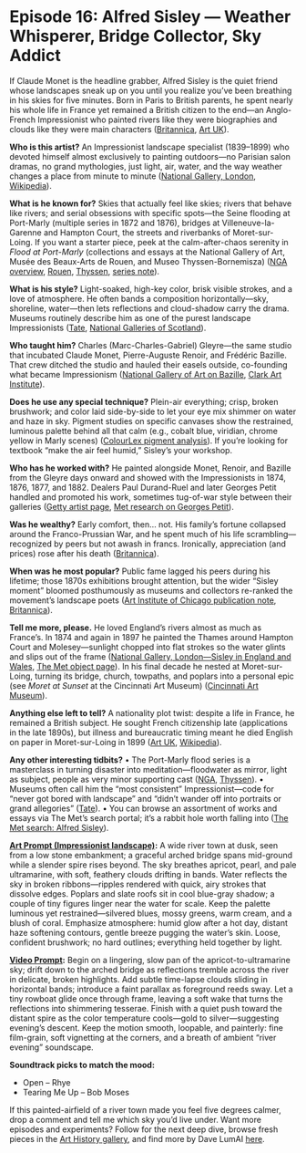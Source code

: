 # Episode 16: Alfred Sisley — Weather Whisperer, Bridge Collector, Sky Addict

If Claude Monet is the headline grabber, Alfred Sisley is the quiet friend whose landscapes sneak up on you until you realize you’ve been breathing in his skies for five minutes. Born in Paris to British parents, he spent nearly his whole life in France yet remained a British citizen to the end—an Anglo-French Impressionist who painted rivers like they were biographies and clouds like they were main characters ([Britannica](https://www.britannica.com/biography/Alfred-Sisley), [Art UK](https://artuk.org/discover/artists/sisley-alfred-18391899)).

**Who is this artist?**
An Impressionist landscape specialist (1839–1899) who devoted himself almost exclusively to painting outdoors—no Parisian salon dramas, no grand mythologies, just light, air, water, and the way weather changes a place from minute to minute ([National Gallery, London](https://www.nationalgallery.org.uk/artists/alfred-sisley), [Wikipedia](https://en.wikipedia.org/wiki/Alfred_Sisley)).

**What is he known for?**
Skies that actually feel like skies; rivers that behave like rivers; and serial obsessions with specific spots—the Seine flooding at Port-Marly (multiple series in 1872 and 1876), bridges at Villeneuve-la-Garenne and Hampton Court, the streets and riverbanks of Moret-sur-Loing. If you want a starter piece, peek at the calm-after-chaos serenity in *Flood at Port-Marly* (collections and essays at the National Gallery of Art, Musée des Beaux-Arts de Rouen, and Museo Thyssen-Bornemisza) ([NGA overview](https://www.nga.gov/artworks/66436-flood-port-marly), [Rouen](https://mbarouen.fr/en/oeuvres/flood-at-port-marly-0), [Thyssen](https://www.museothyssen.org/en/collection/artists/sisley-alfred/flood-port-marly), [series note](https://en.wikipedia.org/wiki/Flooding_at_Port-Marly)).

**What is his style?**
Light-soaked, high-key color, brisk visible strokes, and a love of atmosphere. He often bands a composition horizontally—sky, shoreline, water—then lets reflections and cloud-shadow carry the drama. Museums routinely describe him as one of the purest landscape Impressionists ([Tate](https://www.tate.org.uk/art/artists/alfred-sisley-1948), [National Galleries of Scotland](https://www.nationalgalleries.org/art-and-artists/artists/alfred-sisley)).

**Who taught him?**
Charles (Marc-Charles-Gabriel) Gleyre—the same studio that incubated Claude Monet, Pierre-Auguste Renoir, and Frédéric Bazille. That crew ditched the studio and hauled their easels outside, co-founding what became Impressionism ([National Gallery of Art on Bazille](https://www.nga.gov/exhibitions/frederic-bazille-and-birth-impressionism), [Clark Art Institute](https://www.clarkart.edu/microsites/renoir/about/renoir-and-realism)).

**Does he use any special technique?**
Plein-air everything; crisp, broken brushwork; and color laid side-by-side to let your eye mix shimmer on water and haze in sky. Pigment studies on specific canvases show the restrained, luminous palette behind all that calm (e.g., cobalt blue, viridian, chrome yellow in Marly scenes) ([ColourLex pigment analysis](https://colourlex.com/project/sisley-the-watering-place-at-marly-le-roi/)). If you’re looking for textbook “make the air feel humid,” Sisley’s your workshop.

**Who has he worked with?**
He painted alongside Monet, Renoir, and Bazille from the Gleyre days onward and showed with the Impressionists in 1874, 1876, 1877, and 1882. Dealers Paul Durand-Ruel and later Georges Petit handled and promoted his work, sometimes tug-of-war style between their galleries ([Getty artist page](https://www.getty.edu/art/collection/person/103KXZ), [Met research on Georges Petit](https://www.metmuseum.org/research-centers/leonard-a-lauder-research-center/research-resources/modern-art-index-project/galerie-georges-petit)).

**Was he wealthy?**
Early comfort, then… not. His family’s fortune collapsed around the Franco-Prussian War, and he spent much of his life scrambling—recognized by peers but not awash in francs. Ironically, appreciation (and prices) rose after his death ([Britannica](https://www.britannica.com/biography/Alfred-Sisley)).

**When was he most popular?**
Public fame lagged his peers during his lifetime; those 1870s exhibitions brought attention, but the wider “Sisley moment” bloomed posthumously as museums and collectors re-ranked the movement’s landscape poets ([Art Institute of Chicago publication note](https://publications.artic.edu/api/epub/paintingsanddrawings/135453/print_view), [Britannica](https://www.britannica.com/biography/Alfred-Sisley)).

**Tell me more, please.**
He loved England’s rivers almost as much as France’s. In 1874 and again in 1897 he painted the Thames around Hampton Court and Molesey—sunlight chopped into flat strokes so the water glints and slips out of the frame ([National Gallery, London—Sisley in England and Wales](https://www.nationalgallery.org.uk/exhibitions/past/sisley-in-england-and-wales), [The Met object page](https://www.metmuseum.org/art/collection/search/437680)). In his final decade he nested at Moret-sur-Loing, turning its bridge, church, towpaths, and poplars into a personal epic (see *Moret at Sunset* at the Cincinnati Art Museum) ([Cincinnati Art Museum](https://www.cincinnatiartmuseum.org/art/explore-the-collection?id=18360899&title=Moret-at-Sunset)).

**Anything else left to tell?**
A nationality plot twist: despite a life in France, he remained a British subject. He sought French citizenship late (applications in the late 1890s), but illness and bureaucratic timing meant he died English on paper in Moret-sur-Loing in 1899 ([Art UK](https://artuk.org/discover/artists/sisley-alfred-18391899), [Wikipedia](https://en.wikipedia.org/wiki/Alfred_Sisley)).

**Any other interesting tidbits?**
• The Port-Marly flood series is a masterclass in turning disaster into meditation—floodwater as mirror, light as subject, people as very minor supporting cast ([NGA](https://www.nga.gov/artworks/66436-flood-port-marly), [Thyssen](https://www.museothyssen.org/en/collection/artists/sisley-alfred/flood-port-marly)).
• Museums often call him the “most consistent” Impressionist—code for “never got bored with landscape” and “didn’t wander off into portraits or grand allegories” ([Tate](https://www.tate.org.uk/art/artists/alfred-sisley-1948)).
• You can browse an assortment of works and essays via The Met’s search portal; it’s a rabbit hole worth falling into ([The Met search: Alfred Sisley](https://www.metmuseum.org/art/collection/search?q=Alfred+Sisley&sortBy=Relevance)).

**[Art Prompt (Impressionist landscape)](https://lumaiere.com/?gallery=impressionist9):**
A wide river town at dusk, seen from a low stone embankment; a graceful arched bridge spans mid-ground while a slender spire rises beyond. The sky breathes apricot, pearl, and pale ultramarine, with soft, feathery clouds drifting in bands. Water reflects the sky in broken ribbons—ripples rendered with quick, airy strokes that dissolve edges. Poplars and slate roofs sit in cool blue-gray shadow; a couple of tiny figures linger near the water for scale. Keep the palette luminous yet restrained—silvered blues, mossy greens, warm cream, and a blush of coral. Emphasize atmosphere: humid glow after a hot day, distant haze softening contours, gentle breeze pugging the water’s skin. Loose, confident brushwork; no hard outlines; everything held together by light.

**[Video Prompt](https://www.tiktok.com/@davelumai/video/7553868889411685662):**
Begin on a lingering, slow pan of the apricot-to-ultramarine sky; drift down to the arched bridge as reflections tremble across the river in delicate, broken highlights. Add subtle time-lapse clouds sliding in horizontal bands; introduce a faint parallax as foreground reeds sway. Let a tiny rowboat glide once through frame, leaving a soft wake that turns the reflections into shimmering tesserae. Finish with a quiet push toward the distant spire as the color temperature cools—gold to silver—suggesting evening’s descent. Keep the motion smooth, loopable, and painterly: fine film-grain, soft vignetting at the corners, and a breath of ambient “river evening” soundscape.

**Soundtrack picks to match the mood:**
- Open – Rhye
- Tearing Me Up – Bob Moses

If this painted-airfield of a river town made you feel five degrees calmer, drop a comment and tell me which sky you’d live under. Want more episodes and experiments? Follow for the next deep dive, browse fresh pieces in the [Art History gallery](https://lumaiere.com/?gallery=art-history), and find more by Dave LumAI [here](https://medium.com/%40DaveLumAI).

